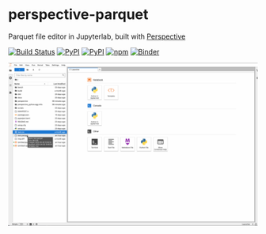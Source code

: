 # perspective-parquet
Parquet file editor in Jupyterlab, built with [Perspective](https://github.com/finos/perspective)

[![Build Status](https://github.com/timkpaine/perspective-parquet/workflows/Build%20Status/badge.svg?branch=main)](https://github.com/timkpaine/perspective-parquet/actions?query=workflow%3A%22Build+Status%22)
[![PyPI](https://img.shields.io/pypi/l/perspective-parquet.svg)](https://pypi.python.org/pypi/perspective-parquet)
[![PyPI](https://img.shields.io/pypi/v/perspective-parquet.svg)](https://pypi.python.org/pypi/perspective-parquet)
[![npm](https://img.shields.io/npm/v/perspective-parquet.svg)](https://www.npmjs.com/package/perspective-parquet)
[![Binder](https://mybinder.org/badge_logo.svg)](https://mybinder.org/v2/gh/timkpaine/perspective-parquet/main?urlpath=lab)

![](https://raw.githubusercontent.com/timkpaine/perspective-parquet/main/docs/img/demo.gif)
